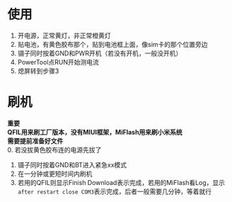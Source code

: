 # 使用
1. 开电源，正常黄灯，非正常橙黄灯  
2. 贴电池，有黄色胶布那个，贴到电池框上面，像sim卡的那个位置旁边
3. 镊子同时按着GND和PWR开机（若没有开机，一般没开机）
4. PowerTool点RUN开始测电流
5. 熄屏转到步骤3

# 刷机
**重要**  
**QFIL用来刷工厂版本，没有MIUI框架，MiFlash用来刷小米系统**  
**需要提前准备好文件**  
0. 若没拔黄色胶布连的电源先拔了
1. 镊子同时按着GND和BT进入紧急xx模式
2. 在一分钟或更短时间内刷机
3. 若用的QFIL则显示Finish Download表示完成，若用的MiFlash看Log，显示```after restart close COM3```表示完成，后者一般需要几分钟，等着就行

